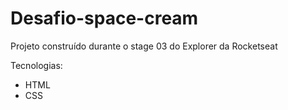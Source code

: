 # Desafio-space-cream


Projeto construído durante o stage 03 do Explorer da Rocketseat

Tecnologias:
- HTML
- CSS
